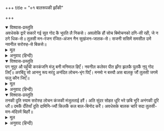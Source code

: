 +++
title = "०१ बालरूपकी झाँकी"

+++


<details open><summary>विश्वास-प्रस्तुति</summary>
अवधेसके द्वारें सकारें गई सुत गोद कै भूपति लै निकसे।  
अवलोकि हौं सोच बिमोचनको ठगि-सी रही, जे न ठगे धिक-से॥  
तुलसी मन-रंजन रंजित-अंजन नैन सुखंजन-जातक-से।  
सजनी ससिमें समसील उभै नवनील सरोरुह-से बिकसे॥
</details>

<details><summary>मूल</summary>

अवधेसके द्वारें सकारें गई सुत गोद कै भूपति लै निकसे।  
अवलोकि हौं सोच बिमोचनको ठगि-सी रही, जे न ठगे धिक-से॥  
तुलसी मन-रंजन रंजित-अंजन नैन सुखंजन-जातक-से।  
सजनी ससिमें समसील उभै नवनील सरोरुह-से बिकसे॥
</details>

<details><summary>अनुवाद (हिन्दी)</summary>

[एक सखी किसी दूसरी सखीसे कहती है— ] मैं सबेरे अयोध्यापति महाराज दशरथके द्वारपर गयी थी। उसी समय महाराज पुत्रको गोदमें लिये बाहर आये। मैं तो उस सकल शोकहारी बालकको देखकर ठगी-सी रह गयी; उसे देखकर जो मोहित न हों, उन्हें धिक्कार है। उस बालकके अञ्जन-रञ्जित मनोहर नेत्र खञ्जन पक्षीके बच्चेके समान थे। हे सखि! वे ऐसे जान पड़ते थे, मानो चन्द्रमाके भीतर दो समान रूपवाले नवीन नीलकमल खिले हुए हों॥ १॥
</details>

<details open><summary>विश्वास-प्रस्तुति</summary>
पग नूपुर औ पहुँची करकंजनि मंजु बनी मनिमाल हिएँ।  
नवनील कलेवर पीत झँगा झलकै पुलकैं नृपु गोद लिएँ॥  
अरबिंदु सो आननु रूप मरंदु अनंदित लोचन-भृंग पिएँ।  
मनमो न बस्यौ अस बालकु जौं तुलसी जगमें फलु कौन जिएँ॥
</details>

<details><summary>मूल</summary>

पग नूपुर औ पहुँची करकंजनि मंजु बनी मनिमाल हिएँ।  
नवनील कलेवर पीत झँगा झलकै पुलकैं नृपु गोद लिएँ॥  
अरबिंदु सो आननु रूप मरंदु अनंदित लोचन-भृंग पिएँ।  
मनमो न बस्यौ अस बालकु जौं तुलसी जगमें फलु कौन जिएँ॥
</details>

<details><summary>अनुवाद (हिन्दी)</summary>

उस बालकके चरणोंमें घुँघरू, कर-कमलोंमें पहुँची और गलेमें मनोहर मणियोंकी माला शोभायमान थी। उसके नवीन श्याम शरीरपर पीला झँगुला झलकता था। महाराज उसे गोदमें लेकर पुलकित हो रहे थे। उसका मुख कमलके समान था, जिसके रूप मकरन्दका पान कर (देखनेवालोंके) नेत्ररूप भौंरे आनन्दमग्न हो जाते थे। श्रीगोसाईंजी कहते हैं—यदि मनमें ऐसा बालक न बसा तो संसारमें जीवित रहनेसे क्या लाभ है?॥ २॥
</details>

<details open><summary>विश्वास-प्रस्तुति</summary>
तनकी दुति स्याम सरोरुह लोचन कंजकी मंजुलताई हरैं।  
अति सुंदर सोहत धूरि भरे छबि भूरि अनंगकी दूरि धरैं॥  
दमकैं दँतियाँ दुति दामिनि-ज्यौं किलकैं कल बाल-बिनोद करैं।  
अवधेसके बालक चारि सदा तुलसी-मन-मंदिरमें बिहरैं॥
</details>

<details><summary>मूल</summary>

तनकी दुति स्याम सरोरुह लोचन कंजकी मंजुलताई हरैं।  
अति सुंदर सोहत धूरि भरे छबि भूरि अनंगकी दूरि धरैं॥  
दमकैं दँतियाँ दुति दामिनि-ज्यौं किलकैं कल बाल-बिनोद करैं।  
अवधेसके बालक चारि सदा तुलसी-मन-मंदिरमें बिहरैं॥
</details>

<details><summary>अनुवाद (हिन्दी)</summary>

उनके शरीरकी आभा नील कमलके समान है तथा नेत्र कमलकी शोभाको हरते हैं। धूलिसे भरे होनेपर भी वे बड़े सुन्दर जान पड़ते हैं और कामदेवकी महती छबिको भी दूर कर देते हैं। उनके नन्हे-नन्हे दाँत बिजलीकी चमकके समान चमकते हैं और वे किलक-किलककर मनोहर बाललीलाएँ करते हैं। अयोध्यापति महाराज दशरथके वे चारों बालक तुलसीदासके मनमन्दिरमें सदैव विहार करें॥ ३॥
</details>
